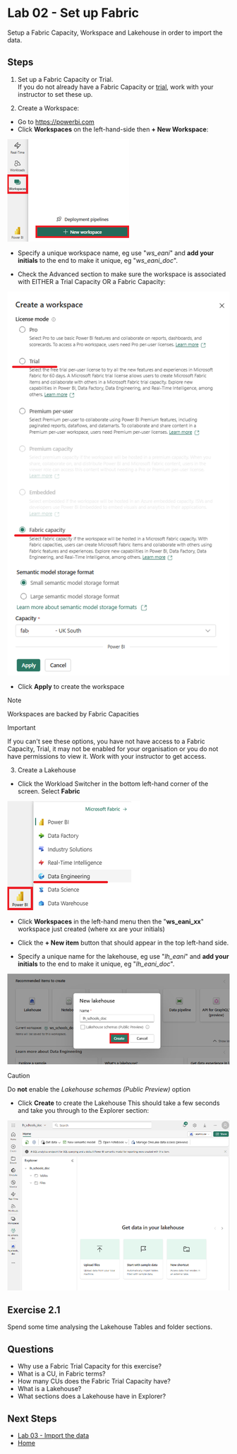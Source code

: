 # Lab 02 - Set up Fabric
Setup a Fabric Capacity, Workspace and Lakehouse in order to import the data.


## Steps

1.  Set up a Fabric Capacity or Trial.  
If you do not already have a Fabric Capacity or [trial](https://learn.microsoft.com/en-us/fabric/get-started/fabric-trial), work with your instructor to set these up.

2.  Create a Workspace:
- Go to https://powerbi.com
- Click **Workspaces** on the left-hand-side then **+ New Workspace**:

![Create New Workspace](images/create-new-workspace.png)

- Specify a unique workspace name, eg use "*ws_eani*" and **add your initials** to the end to make it unique, eg "*ws_eani_doc*".

- Check the Advanced section to make sure the workspace is associated with EITHER a Trial Capacity OR a Fabric Capacity:

![Create New Workspace](images/capacity-or-trial.png)

- Click **Apply** to create the workspace

> [!NOTE]
> Workspaces are backed by Fabric Capacities

> [!IMPORTANT]
> If you can't see these options, you have not have access to a Fabric Capacity, Trial, it may not be enabled for your organisation or you do not have permissions to view it.  Work with your instructor to get access.

3. Create a Lakehouse
- Click the Workload Switcher in the bottom left-hand corner of the screen.  Select **Fabric**

![Create New Workspace](images/workload-selector.png)

- Click **Workspaces** in the left-hand menu then the  "**ws_eani_xx**" workspace just created (where xx are your initials)

- Click the **+ New item** button that should appear in the top left-hand side.
- Specify a unique name for the lakehouse, eg use "*lh_eani*" and **add your initials** to the end to make it unique, eg "*lh_eani_doc*".

![Create Lakehouse](images/create-lakehouse.png)

> [!CAUTION]
> Do **not** enable the *Lakehouse schemas (Public Preview)* option

- Click **Create** to create the Lakehouse
This should take a few seconds and take you through to the Explorer section:

![Lakehouse Explorer](images/lakehouse-explorer.png)

## Exercise 2.1
Spend some time analysing the Lakehouse Tables and folder sections.

## Questions
- Why use a Fabric Trial Capacity for this exercise?
- What is a CU, in Fabric terms?
- How many CUs does the Fabric Trial Capacity have?
- What is a Lakehouse?
- What sections does a Lakehouse have in Explorer?

## Next Steps
- [Lab 03 - Import the data](/labs/lab03/lab03.md)
- [Home](README.md)
